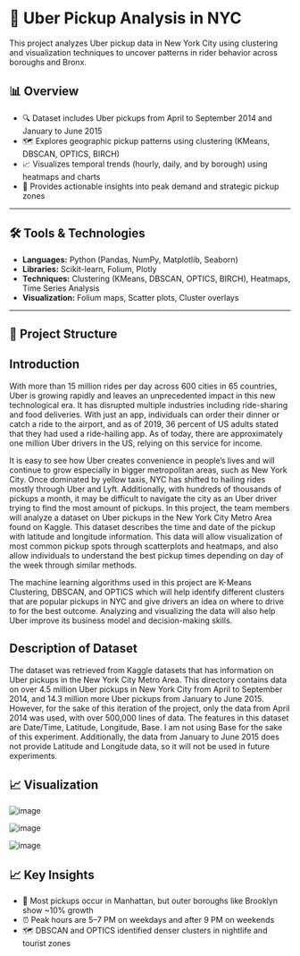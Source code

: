 # 🚖 Uber Pickup Analysis in NYC

This project analyzes Uber pickup data in New York City using clustering and visualization techniques to uncover patterns in rider behavior across boroughs and Bronx.

## 📊 Overview

- 🔍 Dataset includes Uber pickups from April to September 2014 and January to June 2015
- 🗺️ Explores geographic pickup patterns using clustering (KMeans, DBSCAN, OPTICS, BIRCH)
- 📈 Visualizes temporal trends (hourly, daily, and by borough) using heatmaps and charts
- 🧠 Provides actionable insights into peak demand and strategic pickup zones

---

## 🛠️ Tools & Technologies

- **Languages:** Python (Pandas, NumPy, Matplotlib, Seaborn)
- **Libraries:** Scikit-learn, Folium, Plotly
- **Techniques:** Clustering (KMeans, DBSCAN, OPTICS, BIRCH), Heatmaps, Time Series Analysis
- **Visualization:** Folium maps, Scatter plots, Cluster overlays

---

## 📂 Project Structure


## Introduction

With more than 15 million rides per day across 600 cities in 65 countries, Uber is growing rapidly and leaves an unprecedented impact in this new technological era. It has disrupted multiple industries including ride-sharing and food deliveries. With just an app, individuals can order their dinner or catch a ride to the airport, and as of 2019, 36 percent of US adults stated that they had used a ride-hailing app. As of today, there are approximately one million Uber drivers in the US, relying on this service for income. 

It is easy to see how Uber creates convenience in people’s lives and will continue to grow especially in bigger metropolitan areas, such as New York City. Once dominated by yellow taxis, NYC has shifted to hailing rides mostly through Uber and Lyft. Additionally, with hundreds of thousands of pickups a month, it may be difficult to navigate the city as an Uber driver trying to find the most amount of pickups. In this project, the team members will analyze a dataset on Uber pickups in the New York City Metro Area found on Kaggle. This dataset describes the time and date of the pickup with latitude and longitude information. This data will allow visualization of most common pickup spots through scatterplots and heatmaps, and also allow individuals to understand the best pickup times depending on day of the week through similar methods. 

The machine learning algorithms used in this project are K-Means Clustering, DBSCAN, and OPTICS which will help identify different clusters that are popular pickups in NYC and give drivers an idea on where to drive to for the best outcome. Analyzing and visualizing the data will also help Uber improve its business model and decision-making skills.

## Description of Dataset

The dataset was retrieved from Kaggle datasets that has information on Uber pickups in the New York City Metro Area. This directory contains data on over 4.5 million Uber pickups in New York City from April to September 2014, and 14.3 million more Uber pickups from January to June 2015. However, for the sake of this iteration of the project, only the data from April 2014 was used, with over 500,000 lines of data. The features in this dataset are Date/Time, Latitude, Longitude, Base. I am not using Base for the sake of this experiment. Additionally, the data from January to June 2015 does not provide Latitude and Longitude data, so it will not be used in future experiments.


## 📈 Visualization

![image](https://github.com/user-attachments/assets/e3071d86-b5b4-4f46-906f-b2ba295954a6)

![image](https://github.com/user-attachments/assets/75fc1469-3993-481d-9644-b98502fc5be1)

![image](https://github.com/user-attachments/assets/162fc857-7989-43e8-8e35-40bbe4989ceb)

## 📈 Key Insights

- 🚗 Most pickups occur in Manhattan, but outer boroughs like Brooklyn show ~10% growth
- ⏰ Peak hours are 5–7 PM on weekdays and after 9 PM on weekends
- 🗺️ DBSCAN and OPTICS identified denser clusters in nightlife and tourist zones








